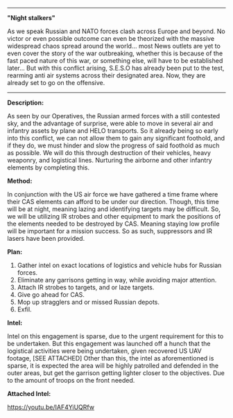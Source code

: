 
---

__"Night stalkers"__

As we speak Russian and NATO forces clash across Europe and beyond. No victor or even possible outcome can even be theorized with the massive widespread chaos spread around the world... most News outlets are yet to even cover the story of the war outbreaking, whether this is because of the fast paced nature of this war, or something else, will have to be established later... But with this conflict arising, S.E.S.O has already been put to the test, rearming anti air systems across their designated area. Now, they are already set to go on the offensive.

---

__Description:__

As seen by our Operatives, the Russian armed forces with a still contested sky, and the advantage of surprise, were able to move in several air and infantry assets by plane and HELO transports. So it already being so early into this conflict, we can not allow them to gain any significant foothold, and if they do, we must hinder and slow the progress of said foothold as much as possible. We will do this through destruction of their vehicles, heavy weaponry, and logistical lines. Nurturing the airborne and other infantry elements by completing this.

__Method:__

In conjunction with the US air force we have gathered a time frame where their CAS elements can afford to be under our direction. Though, this time will be at night, meaning lazing and identifying targets may be difficult. So, we will be utilizing IR strobes and other equipment to mark the positions of the elements needed to be destroyed by CAS. Meaning staying low profile will be important for a mission success. So as such, suppressors and IR lasers have been provided.

__Plan:__

1. Gather intel on exact locations of logistics and vehicle hubs for Russian forces.
2. Eliminate any garrisons getting in way, while avoiding major attention.
3. Attach IR strobes to targets, and or laze targets.
4. Give go ahead for CAS.
5. Mop up stragglers and or missed Russian depots.
6. Exfil.

__Intel:__

Intel on this engagement is sparse, due to the urgent requirement for this to be undertaken. But this engagement was launched off a hunch that the logistical activities were being undertaken, given recovered US UAV footage, [SEE ATTACHED] Other than this, the intel as aforementioned is sparse, it is expected the area will be highly patrolled and defended in the outer areas, but get the garrison getting lighter closer to the objectives. Due to the amount of troops on the front needed.

__Attached Intel:__

https://youtu.be/IAF4YiUQRfw